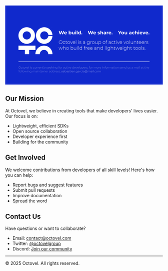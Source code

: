 ![GitHub Profile Banner](https://raw.githubusercontent.com/octovel/.github/refs/heads/main/assets/github_profile_banner.svg)

## Our Mission

At Octovel, we believe in creating tools that make developers' lives easier. Our focus is on:

- Lightweight, efficient SDKs
- Open source collaboration
- Developer experience first
- Building for the community

## Get Involved

We welcome contributions from developers of all skill levels! Here's how you can help:

- Report bugs and suggest features
- Submit pull requests
- Improve documentation
- Spread the word

## Contact Us

Have questions or want to collaborate?

- Email: [contact@octovel.com](mailto:contact@octovel.com)
- Twitter: [@octovelgroup](https://x.com/octovelgroup)
- Discord: [Join our community](https://discord.gg/octovel)

---

© 2025 Octovel. All rights reserved.
